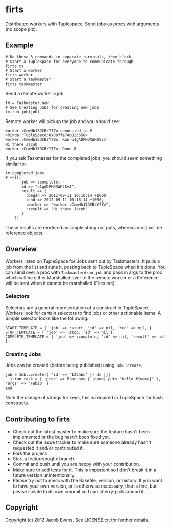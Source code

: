 # firts

Distributed workers with Tuplespace. Send jobs as procs with arguments (no scope plz).

## Example

    # Do these 3 commands in separate terminals, they block.
    # Start a TupleSpace for everyone to communicate through
    firts ts
    # Start a worker
    firts worker
    # Start a Taskmaster
    firts taskmaster

Send a remote worker a job:

    tm = Taskmaster.new
    # See Creating Jobs for creating new jobs
    tm.run_job(job)

Remote worker will pickup the job and you should see:

    worker::CemHb15DCBzY7Zo connected to #<Rinda::TupleSpace:0x007fe74c82c658>
    worker::CemHb15DCBzY7Zo: Run u1gADFHDXWH2SvJ
    Hi there Jacob
    worker::CemHb15DCBzY7Zo: Done 0
    
If you ask Taskmaster for the completed jobs, you should seem something similar to:

    tm.completed_jobs
    # =>[[{
           job => :complete,
           id => "u1gADFHDXWH2SvJ",
           result => {
             :began => 2012-09-11 10:16:14 +1000,
             :end => 2012-09-11 10:16:14 +1000, 
             :worker => "worker::CemHb15DCBzY7Zo", 
             :result => "Hi there Jacob"
           }
        ]]
        
These results are rendered as simple string out puts, whereas most will be reference objects.

## Overview
Workers listen on TupleSpace for Jobs sent out by Taskmasters. It pulls a job from the list and runs it, posting back to TupleSpace when it's done. You can send over a proc with `Taskmaster#run_job` and pass in args to the proc which will be either Marshalled over to the remote worker or a Reference will be sent when it cannot be marshalled (Files etc).

### Selectors
Selectors are a general representation of a construct in TupleSpace. Workers look for certain selectors to find jobs or other actionable items. A Simple selector looks like the following:

    START_TEMPLATE = { 'job' => :start, 'id' => nil, 'run' => nil, }
    STOP_TEMPLATE = { 'job' => :stop, 'id' => nil }
    COMPLETE_TEMPLATE = { 'job' => :complete, 'id' => nil, 'result' => nil }

### Creating Jobs
Jobs can be created (before being published) using `Job::create`.

    job = Job::create({ 'id' => '123abc' }) do |j|
      j.run_task = { 'proc' => Proc.new { |name| puts "Hello #{name}" }, 'args' => 'Fabio' }
    end

Note the useage of strings for keys, this is required in TupleSpace for hash constructs.

## Contributing to firts
 
* Check out the latest master to make sure the feature hasn't been implemented or the bug hasn't been fixed yet.
* Check out the issue tracker to make sure someone already hasn't requested it and/or contributed it.
* Fork the project.
* Start a feature/bugfix branch.
* Commit and push until you are happy with your contribution.
* Make sure to add tests for it. This is important so I don't break it in a future version unintentionally.
* Please try not to mess with the Rakefile, version, or history. If you want to have your own version, or is otherwise necessary, that is fine, but please isolate to its own commit so I can cherry-pick around it.

## Copyright

Copyright (c) 2012 Jacob Evans. See LICENSE.txt for
further details.
